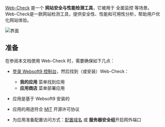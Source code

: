 [Web-Check](https://web-check.xyz) 是一个 **网站安全与性能检测工具**，它被用于 全面监控  等场景。Web-Check是一款网站检测工具，提供安全性、性能和可用性分析，帮助用户优化网站体验。


![界面](https://libs.websoft9.com/Websoft9/DocsPicture/zh/web-check/web-check-gui-websoft9.png)


## 准备

在参阅本文档使用 Web-Check 时，需要确保如下几点：

- [登录 Websoft9 控制台](./login-console)，然后找到（或安装）Web-Check：
  - **我的应用** 菜单找到应用 
  - **应用商店** 菜单部署应用

- 应用是基于 Websoft9 安装的


- 应用的用途符合 [MIT](https://opensource.org/licenses/MIT) 开源许可协议


- 为应用准备配置访问方式：[配置域名](./domain-set) 或 **服务器安全组**开启网外端口